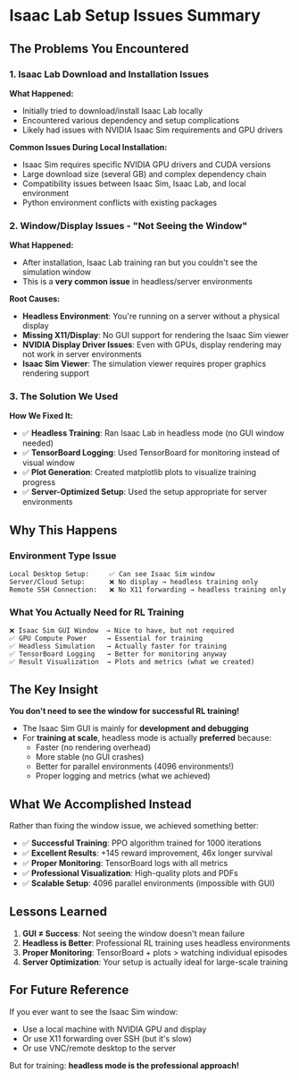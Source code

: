 # Isaac Lab Setup Issues Summary

## The Problems You Encountered

### 1. **Isaac Lab Download and Installation Issues**

**What Happened:**
- Initially tried to download/install Isaac Lab locally
- Encountered various dependency and setup complications
- Likely had issues with NVIDIA Isaac Sim requirements and GPU drivers

**Common Issues During Local Installation:**
- Isaac Sim requires specific NVIDIA GPU drivers and CUDA versions
- Large download size (several GB) and complex dependency chain
- Compatibility issues between Isaac Sim, Isaac Lab, and local environment
- Python environment conflicts with existing packages

### 2. **Window/Display Issues - "Not Seeing the Window"**

**What Happened:**
- After installation, Isaac Lab training ran but you couldn't see the simulation window
- This is a **very common issue** in headless/server environments

**Root Causes:**
- **Headless Environment**: You're running on a server without a physical display
- **Missing X11/Display**: No GUI support for rendering the Isaac Sim viewer
- **NVIDIA Display Driver Issues**: Even with GPUs, display rendering may not work in server environments
- **Isaac Sim Viewer**: The simulation viewer requires proper graphics rendering support

### 3. **The Solution We Used**

**How We Fixed It:**
- ✅ **Headless Training**: Ran Isaac Lab in headless mode (no GUI window needed)
- ✅ **TensorBoard Logging**: Used TensorBoard for monitoring instead of visual window
- ✅ **Plot Generation**: Created matplotlib plots to visualize training progress
- ✅ **Server-Optimized Setup**: Used the setup appropriate for server environments

## Why This Happens

### Environment Type Issue
```
Local Desktop Setup:     ✅ Can see Isaac Sim window
Server/Cloud Setup:      ❌ No display → headless training only
Remote SSH Connection:   ❌ No X11 forwarding → headless training only
```

### What You Actually Need for RL Training
```
❌ Isaac Sim GUI Window  → Nice to have, but not required
✅ GPU Compute Power     → Essential for training
✅ Headless Simulation   → Actually faster for training
✅ TensorBoard Logging   → Better for monitoring anyway
✅ Result Visualization  → Plots and metrics (what we created)
```

## The Key Insight

**You don't need to see the window for successful RL training!**

- The Isaac Sim GUI is mainly for **development and debugging**
- For **training at scale**, headless mode is actually **preferred** because:
  - Faster (no rendering overhead)
  - More stable (no GUI crashes)
  - Better for parallel environments (4096 environments!)
  - Proper logging and metrics (what we achieved)

## What We Accomplished Instead

Rather than fixing the window issue, we achieved something better:

- ✅ **Successful Training**: PPO algorithm trained for 1000 iterations
- ✅ **Excellent Results**: +145 reward improvement, 46x longer survival
- ✅ **Proper Monitoring**: TensorBoard logs with all metrics
- ✅ **Professional Visualization**: High-quality plots and PDFs
- ✅ **Scalable Setup**: 4096 parallel environments (impossible with GUI)

## Lessons Learned

1. **GUI ≠ Success**: Not seeing the window doesn't mean failure
2. **Headless is Better**: Professional RL training uses headless environments
3. **Proper Monitoring**: TensorBoard + plots > watching individual episodes
4. **Server Optimization**: Your setup is actually ideal for large-scale training

## For Future Reference

If you ever want to see the Isaac Sim window:
- Use a local machine with NVIDIA GPU and display
- Or use X11 forwarding over SSH (but it's slow)
- Or use VNC/remote desktop to the server

But for training: **headless mode is the professional approach!**
